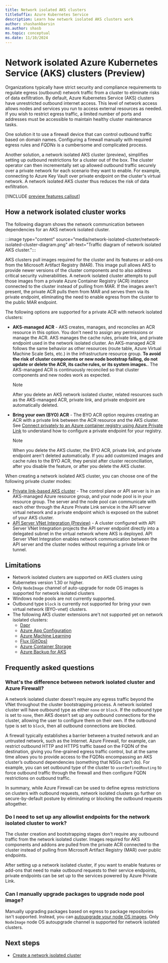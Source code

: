 ```yaml
---
title: Network isolated AKS clusters
titleSuffix: Azure Kubernetes Service
description: Learn how network isolated AKS clusters work
author: shashankbarsin
ms.author: shasb
ms.topic: conceptual
ms.date: 11/10/2024
---
```


# Network isolated Azure Kubernetes Service (AKS) clusters (Preview)

Organizations typically have strict security and compliance requirements to regulate egress (outbound) network traffic from a cluster to eliminate risks of data exfiltration. By default, Azure Kubernetes Service (AKS) clusters have unrestricted outbound internet access. This level of network access allows nodes and services you run to access external resources as needed. If you wish to restrict egress traffic, a limited number of ports and addresses must be accessible to maintain healthy cluster maintenance tasks. 

One solution it to use a firewall device that can control outbound traffic based on domain names. Configuring a firewall manually with required egress rules and *FQDNs* is a cumbersome and complicated process.

Another solution, a network isolated AKS cluster (preview), simplifies setting up outbound restrictions for a cluster out of the box. The cluster operator can then incrementally set up allowed outbound traffic securely over a private network for each scenario they want to enable. For example, connecting to Azure Key Vault over private endpoint on the cluster's virtual network. A network isolated AKS cluster thus reduces the risk of data exfiltration.

[!INCLUDE [preview features callout](~/reusable-content/ce-skilling/azure/includes/aks/includes/preview/preview-callout.md)]

## How a network isolated cluster works

The following diagram shows the network communication between dependencies for an AKS network isolated cluster.

:::image type="content" source="media/network-isolated-cluster/network-isolated-cluster-diagram.png" alt-text="Traffic diagram of network isolated AKS cluster.":::

AKS clusters pull images required for the cluster and its features or add-ons from the Microsoft Artifact Registry (MAR). This image pull allows AKS to provide newer versions of the cluster components and to also address critical security vulnerabilities. A network isolated cluster attempts to pull those images from a private Azure Container Registry (ACR) instance connected to the cluster instead of pulling from MAR. If the images aren't present, the private ACR pulls them from MAR and serves them via its private endpoint, eliminating the need to enable egress from the cluster to the public MAR endpoint.


The following options are supported for a private ACR with network isolated clusters:

* **AKS-managed ACR** - AKS creates, manages, and reconciles an ACR resource in this option. You don't need to assign any permissions or manage the ACR. AKS manages the cache rules, private link, and private endpoint used in the network isolated cluster. An AKS-managed ACR follows the same behavior as other resources (route table, Azure Virtual Machine Scale Sets, etc.) in the infrastructure resource group. **To avoid the risk of cluster components or new node bootstrap failing, do not update or delete the ACR, its cache rules, or its system images.**. The AKS-managed ACR is continuously reconciled so that cluster components and new nodes work as expected.

    > [!NOTE]
    > After you delete an AKS network isolated cluster, related resources such as the AKS-managed ACR, private link, and private endpoint are automatically deleted.

* **Bring your own (BYO) ACR** - The BYO ACR option requires creating an ACR with a private link between the ACR resource and the AKS cluster. See [Connect privately to an Azure container registry using Azure Private Link][container-registry-private-link] to understand how to configure a private endpoint for your registry.

    > [!NOTE]
    > When you delete the AKS cluster, the BYO ACR, private link, and private endpoint aren't deleted automatically. If you add customized images and cache rules to the BYO ACR, they persist after cluster reconciliation, after you disable the feature, or after you delete the AKS cluster.


When creating a network isolated AKS cluster, you can choose one of the following private cluster modes:

* [Private link-based AKS cluster][private-clusters] - The control plane or API server is in an AKS-managed Azure resource group, and your node pool is in your resource group. The server and the node pool can communicate with each other through the Azure Private Link service in the API server virtual network and a private endpoint which is exposed on the subnet of your AKS cluster.
* [API Server VNet Integration (Preview)][api-server-vnet-integration] - A cluster configured with API Server VNet Integration projects the API server endpoint directly into a delegated subnet in the virtual network where AKS is deployed. API Server VNet Integration enables network communication between the API server and the cluster nodes without requiring a private link or tunnel.

## Limitations

* Network isolated clusters are supported on AKS clusters using Kubernetes version 1.30 or higher.
* Only `NodeImage` channel of auto-upgrade for node OS images is supported for network isolated clusters
* Windows node pools are not currently supported.
* Outbound type `block` is currently not supported for bring your own virtual network (BYO-vnet) clusters.
* The following AKS cluster extensions are't not supported yet on network isolated clusters:
    * [Dapr][dapr-overview]
    * [Azure App Configuration][app-config-overview]
    * [Azure Machine Learning][azure-ml-overview]
    * [Flux (GitOps)][gitops-overview]
    * [Azure Container Storage][azure-container-storage]
    * [Azure Backup for AKS][azure-backup-aks]

## Frequently asked questions

### What's the difference between network isolated cluster and Azure Firewall?

A network isolated cluster doesn't require any egress traffic beyond the VNet throughout the cluster bootstrapping process. A network isolated cluster will have outbound type as either `none` or `block`. If the outbound type is set to `none`, then AKS doesn't set up any outbound connections for the cluster, allowing the user to configure them on their own. If the outbound type is set to `block`, then all outbound connections are blocked.

A firewall typically establishes a barrier between a trusted network and an untrusted network, such as the Internet. Azure Firewall, for example, can restrict outbound HTTP and HTTPS traffic based on the FQDN of the destination, giving you fine-grained egress traffic control, but at the same time allows you to provide access to the FQDNs encompassing an AKS cluster’s outbound dependencies (something that NSGs can't do). For example, you can set outbound type of the cluster to `userDefinedRouting` to force outbound traffic through the firewall and then configure FQDN restrictions on outbound traffic.

In summary, while Azure Firewall can be used to define egress restrictions on clusters with outbound requests, network isolated clusters go further on secure-by-default posture by eliminating or blocking the outbound requests altogether.

### Do I need to set up any allowlist endpoints for the network isolated cluster to work?

The cluster creation and bootstrapping stages don't require any outbound traffic from the network isolated cluster. Images required for AKS components and addons are pulled from the private ACR connected to the cluster instead of pulling from Microsoft Artifact Registry (MAR) over public endpoints.

After setting up a network isolated cluster, if you want to enable features or add-ons that need to make outbound requests to their service endpoints, private endpoints can be set up to the services powered by Azure Private Link.

### Can I manually upgrade packages to upgrade node pool image?

Manually upgrading packages based on egress to package repositories isn't supported. Instead, you can [autoupgrade your node OS images][autoupgrade-node-os]. Only `NodeImage` node OS autoupgrade channel is supported for network isolated clusters.

## Next steps

- [Create a network isolated cluster][network-isolated]

<!-- LINKS - Internal -->
[container-registry-private-link]: /azure/container-registry/container-registry-private-link
[private-clusters]: ./private-clusters.md
[api-server-vnet-integration]: ./api-server-vnet-integration.md
[autoupgrade-node-os]: ./auto-upgrade-node-os-image.md
[network-isolated]: ./network-isolated.md

[app-config-overview]: ./azure-app-configuration.md
[azure-ml-overview]: /azure/machine-learning/how-to-attach-kubernetes-anywhere
[dapr-overview]: ./dapr.md
[gitops-overview]: /azure/azure-arc/kubernetes/conceptual-gitops-flux2
[azure-container-storage]: /azure/storage/container-storage/container-storage-introduction
[azure-backup-aks]: /azure/backup/azure-kubernetes-service-backup-overview
